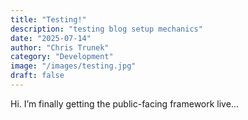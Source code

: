 ```yaml
---
title: "Testing!"
description: "testing blog setup mechanics"
date: "2025-07-14"
author: "Chris Trunek"
category: "Development"
image: "/images/testing.jpg"
draft: false
---
```



Hi. I’m finally getting the public-facing framework live...
